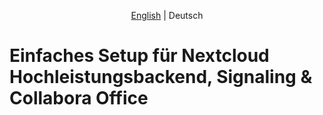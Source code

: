 <p align="center">
  <a href="https://github.com/sunweaver/nextcloud-high-performance-backend-setup/blob/main/README_en.md">English</a> |
  <span>Deutsch</span>
</p>

# Einfaches Setup für Nextcloud Hochleistungsbackend, Signaling & Collabora Office
